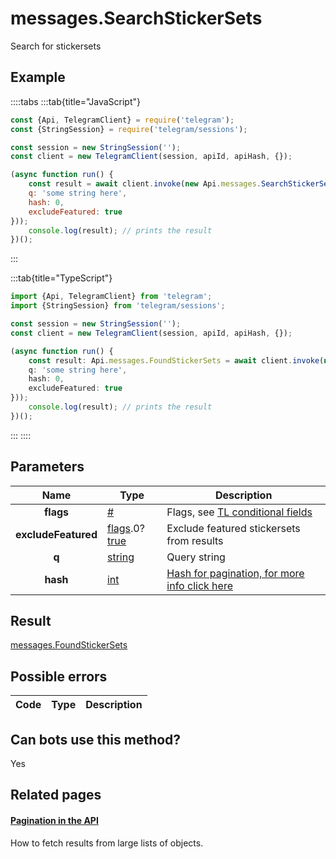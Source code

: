 # messages.SearchStickerSets

Search for stickersets



## Example

::::tabs
:::tab{title="JavaScript"}
```js
const {Api, TelegramClient} = require('telegram');
const {StringSession} = require('telegram/sessions');

const session = new StringSession('');
const client = new TelegramClient(session, apiId, apiHash, {});

(async function run() {
    const result = await client.invoke(new Api.messages.SearchStickerSets({
    q: 'some string here',
    hash: 0,
    excludeFeatured: true
}));
    console.log(result); // prints the result
})();
```
:::

:::tab{title="TypeScript"}
```ts
import {Api, TelegramClient} from 'telegram';
import {StringSession} from 'telegram/sessions';

const session = new StringSession('');
const client = new TelegramClient(session, apiId, apiHash, {});

(async function run() {
    const result: Api.messages.FoundStickerSets = await client.invoke(new Api.messages.SearchStickerSets({
    q: 'some string here',
    hash: 0,
    excludeFeatured: true
}));
    console.log(result); // prints the result
})();
```
:::
::::



## Parameters

| Name | Type | Description |
| :--: | ---- | ----------- |
| **flags** | [#](https://core.telegram.org/type/%23) | Flags, see [TL conditional fields](https://core.telegram.org/mtproto/TL-combinators#conditional-fields) 
| **excludeFeatured** | [flags](https://core.telegram.org/mtproto/TL-combinators#conditional-fields).0?[true](https://core.telegram.org/constructor/true) | Exclude featured stickersets from results 
| **q** | [string](https://core.telegram.org/type/string) | Query string 
| **hash** | [int](https://core.telegram.org/type/int) | [Hash for pagination, for more info click here](https://core.telegram.org/api/offsets#hash-generation) 


## Result

[messages.FoundStickerSets](https://core.telegram.org/type/messages.FoundStickerSets)



## Possible errors

| Code | Type | Description |
| :--: | ---- | ----------- |


## Can bots use this method?

Yes

## Related pages

#### [Pagination in the API](https://core.telegram.org/api/offsets)

How to fetch results from large lists of objects.





